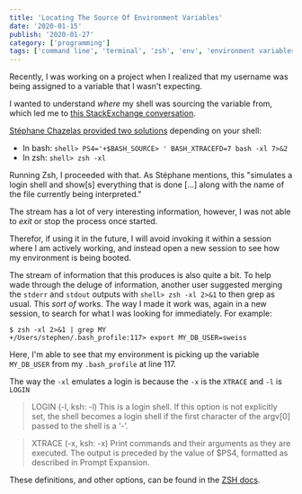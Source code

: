 ```yaml
---
title: 'Locating The Source Of Environment Variables'
date: '2020-01-15'
publish: '2020-01-27'
category: ['programming']
tags: ['command line', 'terminal', 'zsh', 'env', 'environment variables']
---
```


Recently, I was working on a project when I realized that my username was being assigned to a variable that I wasn't expecting.

I wanted to understand _where_ my shell was sourcing the variable from, which led me to [this StackExchange conversation](https://unix.stackexchange.com/questions/813/how-to-determine-where-an-environment-variable-came-from).

[Stéphane Chazelas provided two solutions](https://unix.stackexchange.com/a/154971) depending on your shell:

- In bash: `shell> PS4='+$BASH_SOURCE> ' BASH_XTRACEFD=7 bash -xl 7>&2`
- In zsh: `shell> zsh -xl`

Running Zsh, I proceeded with that. As Stéphane mentions, this "simulates a login shell and show[s] everything that is done [...] along with the name of the file currently being interpreted."

The stream has a lot of very interesting information, however, I was not able to _exit_ or stop the process once started.

Therefor, if using it in the future, I will avoid invoking it within a session where I am actively working, and instead open a new session to see how my environment is being booted.

The stream of information that this produces is also quite a bit. To help wade through the deluge of information, another user suggested merging the `stderr` and `stdout` outputs with `shell> zsh -xl 2>&1` to then grep as usual. This _sort of_ works. The way I made it work was, again in a new session, to search for what I was looking for immediately. For example:

```shell
$ zsh -xl 2>&1 | grep MY
+/Users/stephen/.bash_profile:117> export MY_DB_USER=sweiss
```

Here, I'm able to see that my environment is picking up the variable `MY_DB_USER` from my `.bash_profile` at line 117.

The way the `-xl` emulates a login is because the `-x` is the `XTRACE` and `-l` is `LOGIN`

> LOGIN (-l, ksh: -l)
> This is a login shell. If this option is not explicitly set, the shell becomes a login shell if the first character of the argv[0] passed to the shell is a ‘-’.

> XTRACE (-x, ksh: -x)
> Print commands and their arguments as they are executed. The output is preceded by the value of \$PS4, formatted as described in Prompt Expansion.

These definitions, and other options, can be found in the [ZSH docs](http://zsh.sourceforge.net/Doc/Release/Options.html).

